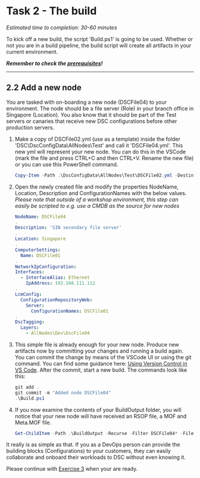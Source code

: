 # Task 2 - The build

*Estimated time to completion: 30-60 minutes*

To kick off a new build, the script 'Build.ps1' is going to be used. Whether or not you are in a build pipeline, the build script will create all artifacts in your current environment.

***Remember to check the [prerequisites](../CheckPrereq.ps1)!***

---

## 2.2 Add a new node

You are tasked with on-boarding a new node (DSCFile04) to your environment. The node should be a file server (Role) in your branch office in Singapore (Location). You also know that it should be part of the Test servers or canaries that receive new DSC configurations before other production servers.

1. Make a copy of DSCFile02.yml (use as a template) inside the folder 'DSC\DscConfigData\AllNodes\Test' and call it 'DSCFile04.yml'. This new yml will represent your new node. You can do this in the VSCode (mark the file and press CTRL+C and then CTRL+V. Rename the new file) or you can use this PowerShell command.

    ```powershell
    Copy-Item -Path .\DscConfigData\AllNodes\Test\DSCFile02.yml -Destination .\DscConfigData\AllNodes\Test\DscFile04.yml
    ```

2. Open the newly created file and modify the properties NodeName, Location, Description and ConfigurationNames with the below values.
  *Please note that outside of a workshop environment, this step can easily be scripted to e.g. use a CMDB as the source for new nodes*

    ```yaml
    NodeName: DSCFile04
    .
    Description: 'SIN secondary file server'
    .
    Location: Singapore
    .
    ComputerSettings:
      Name: DSCFile01
    .
    NetworkIpConfiguration:
    Interfaces:
      - InterfaceAlias: Ethernet
        IpAddress: 192.168.111.112
    .
    LcmConfig:
      ConfigurationRepositoryWeb:
        Server:
          ConfigurationNames: DSCFile01
    .
    DscTagging:
      Layers:
        - AllNodes\Dev\DscFile04
    ```

3. This simple file is already enough for your new node. Produce new artifacts now by committing your changes and running a build again. You can commit the change by means of the VSCode UI or using the git command. You can find some guidance here:
[Using Version Control in VS Code](https://code.visualstudio.com/Docs/editor/versioncontrol). After the commit, start a new build. The commands look like this:

    ```powershell
    git add .
    git commit -m "Added node DSCFile04"
    .\Build.ps1
    ```

4. If you now examine the contents of your BuildOutput folder, you will notice that your new node will have received an RSOP file, a MOF and Meta.MOF file.

   ```powershell
   Get-ChildItem -Path .\BuildOutput -Recurse -Filter DSCFile04* -File
   ```

It really is as simple as that. If you as a DevOps person can provide the building blocks (Configurations) to your customers, they can easily collaborate and onboard their workloads to DSC without even knowing it.

Please continue with [Exercise 3](Exercise3.md) when your are ready.
